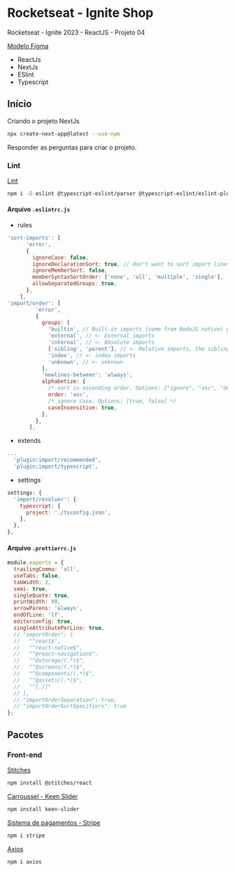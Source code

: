 # Rocketseat - Ignite Shop

Rocketseat - Ignite 2023 - ReactJS - Projeto 04

[Modelo Figma](https://www.figma.com/file/OIJJEW24DFiJO6XLqHw2DM/Ignite-Shop-%E2%80%A2-Projeto-React/duplicate?type=design&node-id=2-12&mode=design)

- ReactJs
- NextJs
- ESlint
- Typescript

## Início

Criando o projeto NextJs

```bash
npx create-next-app@latest --use-npm
```

Responder as perguntas para criar o projeto.

### Lint

[Lint](https://medium.com/weekly-webtips/how-to-sort-imports-like-a-pro-in-typescript-4ee8afd7258a)

```bash
npm i -D eslint @typescript-eslint/parser @typescript-eslint/eslint-plugin prettier eslint-config-prettier eslint-plugin-prettier eslint-plugin-import eslint-import-resolver-typescript eslint-plugin-react
```

#### Arquivo `.eslintrc.js`

- rules

```javascript
'sort-imports': [
      'error',
      {
        ignoreCase: false,
        ignoreDeclarationSort: true, // don"t want to sort import lines, use eslint-plugin-import instead
        ignoreMemberSort: false,
        memberSyntaxSortOrder: ['none', 'all', 'multiple', 'single'],
        allowSeparatedGroups: true,
      },
    ],
'import/order': [
         'error',
         {
           groups: [
             'builtin', // Built-in imports (come from NodeJS native) go first
             'external', // <- External imports
             'internal', // <- Absolute imports
             ['sibling', 'parent'], // <- Relative imports, the sibling and parent types they can be mingled together
             'index', // <- index imports
             'unknown', // <- unknown
           ],
           'newlines-between': 'always',
           alphabetize: {
             /* sort in ascending order. Options: ["ignore", "asc", "desc"] */
             order: 'asc',
             /* ignore case. Options: [true, false] */
             caseInsensitive: true,
           },
         },
       ],
```

- extends

```javascript
...
  'plugin:import/recommended',
  'plugin:import/typescript',
```

- settings

```javascript
settings: {
  'import/resolver': {
    typescript: {
      project: './tsconfig.json',
    },
  },
},
```

#### Arquivo `.prettierrc.js`

```javascript
module.exports = {
  trailingComma: 'all',
  useTabs: false,
  tabWidth: 2,
  semi: true,
  singleQuote: true,
  printWidth: 90,
  arrowParens: 'always',
  endOfLine: 'lf',
  editorconfig: true,
  singleAttributePerLine: true,
  // "importOrder": [
  //   "^react$",
  //   "^react-native$",
  //   "^@react-navigation$",
  //   "^@storage/(.*)$",
  //   "^@screens/(.*)$",
  //   "^@components/(.*)$",
  //   "^@assets/(.*)$",
  //   "^[./]"
  // ],
  // "importOrderSeparation": true,
  // "importOrderSortSpecifiers": true
};
```

## Pacotes

### Front-end

[Stitches](https://stitches.dev/)

```bash
npm install @stitches/react
```

[Carroussel - Keen Slider](https://keen-slider.io/)

```bash
npm install keen-slider
```

[Sistema de pagamentos - Stripe](https://stripe.com/docs/api?lang=node)

```bash
npm i stripe
```

[Axios](https://axios-http.com/docs/intro)

```bash
npm i axios
```
